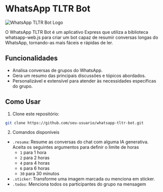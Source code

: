 # WhatsApp TLTR Bot

![WhatsApp TLTR Bot Logo](https://github.com/maletta/whatsapp-tltr-bot/tree/main/assets/commands.png)

O WhatsApp TLTR Bot é um aplicativo Express que utiliza a biblioteca whatsapp-web.js para criar um bot capaz de resumir conversas longas do WhatsApp, tornando-as mais fáceis e rápidas de ler.

## Funcionalidades

- Analisa conversas de grupos do WhatsApp.
- Gera um resumo das principais discussões e tópicos abordados.
- Personalizável e extensível para atender às necessidades específicas do grupo.

## Como Usar

1. Clone este repositório:

```bash
git clone https://github.com/seu-usuario/whatsapp-tltr-bot.git
```

2. Comandos disponíveis
- `.resuma`: Resume as conversas do chat com alguma IA generativa.
Aceita os seguintes argumentos para definir o limite de horas
  - `1` para 1 hora
  - `2` para 2 horas
  - `4` para 4 horas
  - `6` para 6 horas
  - `30` para 30 minutos
- `.sticker`: Transforme uma imagem marcada ou menciona em sticker.
- `.todos`: Menciona todos os participantes do grupo na mensagem 

